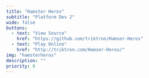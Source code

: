 ```yaml
---
title: "Hamster Heros"
subtitle: "Platform Dev 2"
wide: false
buttons:
  - text: "View Source"
    href: "https://github.com/triktron/Hamser-Heros"
  - text: "Play Online"
    href: "http://triktron.com/Hamser-Heros/"
img: "hamsterheros"
description: ""
priority: 8
---
```

